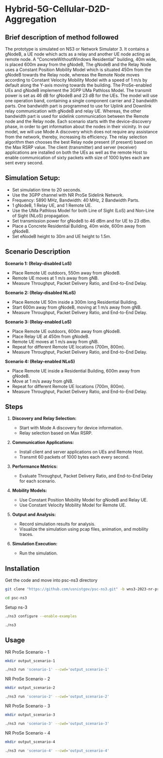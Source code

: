 # Hybrid-5G-Cellular-D2D-Aggregation

## Brief description of method followed

The prototype is simulated on  NS3 or Network Simulator 3. It contains a gNodeB, a UE node which acts as a relay and another UE node acting as remote node. A “ConcreteWithoutWindows Residential” building, 40m wide, is placed 600m away from the gNodeB, The gNodeB and the Relay Node uses a Constant Position Mobility Model which is situated 450m from the gNodeB towards the Relay node, whereas the Remote Node moves according to Constant Velocity Mobility Model with a speed of 1 m/s by default along the Y-axis moving towards the building. The ProSe-enabled UEs and gNodeB implement the 3GPP UMa Pathloss Model. The transmit power is set as 46 dB for gNodeB and 23 dB for the UEs. The model will use one operation band, containing a single component carrier and 2 bandwidth parts. One bandwidth part is programmed to use for Uplink and Downlink relay communication with gNodeB and relay UE. Whereas, the other bandwidth part is used for sidelink communication between the Remote node and the Relay node. 
Each scenario starts with the device-discovery phase, in order to get information about the nodes in their vicinity. In our model, we will use Mode A discovery which does not require any assistance from the network, thereby, increasing its efficiency. The relay selection algorithm then chooses the best Relay node present (if present) based on the Max RSRP value. The client (transmitter) and server (receiver) applications are installed on both the UEs as well as the remote Host to enable communication of sixty packets with size of 1000 bytes each are sent every second.

## Simulation Setup:

   - Set simulation time to 20 seconds.
   - Use the 3GPP channel with NR ProSe Sidelink Network.
   - Frequency: 5890 MHz, Bandwidth: 40 MHz, 2 Bandwidth Parts.
   - 1 gNodeB, 1 Relay UE, and 1 Remote UE.
   - Use the UMa Pathloss Model for both Line of Sight (LoS) and Non-Line of Sight (NLoS) propagation.
   - Set transmission power for gNodeB to 46 dBm and for UE to 23 dBm.
   - Place a Concrete Residential Building, 40m wide, 600m away from gNodeB.
   - Set eNodeB height to 30m and UE height to 1.5m.

## Scenario Description

   **Scenario 1: (Relay-disabled LoS)**

   - Place Remote UE outdoors, 550m away from gNodeB.
   - Remote UE moves at 1 m/s away from gNB.
   - Measure Throughput, Packet Delivery Ratio, and End-to-End Delay.

   **Scenario 2: (Relay-disabled NLoS)**

   - Place Remote UE 50m inside a 300m long Residential Building.
   - Start 600m away from gNodeB, moving at 1 m/s away from gNB.
   - Measure Throughput, Packet Delivery Ratio, and End-to-End Delay.

   **Scenario 3: (Relay-enabled LoS)**

   - Place Remote UE outdoors, 600m away from gNodeB.
   - Place Relay UE at 450m from gNodeB.
   - Remote UE moves at 1 m/s away from gNB.
   - Repeat for different Remote UE locations (700m, 800m).
   - Measure Throughput, Packet Delivery Ratio, and End-to-End Delay.

   **Scenario 4: (Relay-enabled NLoS)**

   - Place Remote UE inside a Residential Building, 600m away from gNodeB.
   - Move at 1 m/s away from gNB.
   - Repeat for different Remote UE locations (700m, 800m).
   - Measure Throughput, Packet Delivery Ratio, and End-to-End Delay.

## Steps

1. **Discovery and Relay Selection:**

   - Start with Mode A discovery for device information.
   - Relay selection based on Max RSRP.

2. **Communication Applications:**

   - Install client and server applications on UEs and Remote Host.
   - Transmit 60 packets of 1000 bytes each every second.

3. **Performance Metrics:**

   - Evaluate Throughput, Packet Delivery Ratio, and End-to-End Delay for each scenario.

4. **Mobility Models:**

   - Use Constant Position Mobility Model for gNodeB and Relay UE.
   - Use Constant Velocity Mobility Model for Remote UE.

5. **Output and Analysis:**

   - Record simulation results for analysis.
   - Visualize the simulation using pcap files, animation, and mobility traces.

6. **Simulation Execution:**
   - Run the simulation.


## Installation

Get the code and move into psc-ns3 directory

```bash
git clone "https://github.com/usnistgov/psc-ns3.git" -b wns3-2023-nr-prose-preview
```
```bash
cd psc-ns3
```
Setup ns-3

```bash
./ns3 configure --enable-examples
```
```bash
./ns3
```

## Usage

NR ProSe Scenario - 1

```bash
mkdir output_scenario-1 
```

```bash
./ns3 run 'scenario-1' --cwd='output_scenario-1'
```

NR ProSe Scenario - 2

```bash
mkdir output_scenario-2 
```

```bash
./ns3 run 'scenario-2' --cwd='output_scenario-2'
```

NR ProSe Scenario - 3

```bash
mkdir output_scenario-3 
```

```bash
./ns3 run 'scenario-3' --cwd='output_scenario-3'
```

NR ProSe Scenario - 4

```bash
mkdir output_scenario-4 
```

```bash
./ns3 run 'scenario-4' --cwd='output_scenario-4'
```

